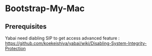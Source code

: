 # Bootstrap-My-Mac

## Prerequisites

Yabai need diabling SIP to get access advanced feature :
https://github.com/koekeishiya/yabai/wiki/Disabling-System-Integrity-Protection